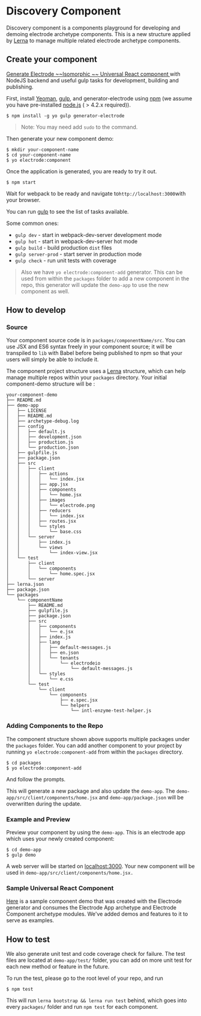 # Discovery Component

Discovery component is a components playground for developing and demoing electrode archetype components. This is a new structure applied by [Lerna](https://lernajs.io/) to manage multiple related electrode archetype components.

## Create your component

[Generate Electrode ~~Isomorphic ~~ Universal React component ](https://github.com/electrode-io/electrode/tree/master/packages/generator-electrode) with NodeJS backend and useful gulp tasks for development, building and publishing.

First, install [Yeoman](http://yeoman.io/), [gulp](http://gulpjs.com/), and generator-electrode using [npm](https://www.npmjs.com/) \(we assume you have pre-installed [node.js](https://nodejs.org/) \( &gt; 4.2.x required\)\).

```
$ npm install -g yo gulp generator-electrode
```

> Note: You may need add `sudo` to the command.

Then generate your new component demo:

```
$ mkdir your-component-name
$ cd your-component-name
$ yo electrode:component
```

Once the application is generated, you are ready to try it out.

```
$ npm start
```

Wait for webpack to be ready and navigate to`http://localhost:3000`with your browser.

You can run [gulp](http://gulpjs.com/) to see the list of tasks available.

Some common ones:

* `gulp dev` - start in webpack-dev-server development mode
* `gulp hot` - start in webpack-dev-server hot mode
* `gulp build` - build production `dist` files
* `gulp server-prod` - start server in production mode
* `gulp check` - run unit tests with coverage

> Also we have  `yo electrode:component-add` generator. This can be used from within the `packages` folder to add a new component in the repo, this generator will update the `demo-app` to use the new component as well.

## How to develop

### Source

Your component source code is in `packages/componentName/src`. You can use JSX and ES6 syntax freely in your component source; it will be transpiled to `lib` with Babel before being published to npm so that your users will simply be able to include it.

The component project structure uses a [Lerna](https://lernajs.io/) structure, which can help manage multiple repos within your `packages` directory. Your initial component-demo structure will be :

```
your-component-demo
├── README.md
├── demo-app
│   ├── LICENSE
│   ├── README.md
│   ├── archetype-debug.log
│   ├── config
│   │   ├── default.js
│   │   ├── development.json
│   │   ├── production.js
│   │   └── production.json
│   ├── gulpfile.js
│   ├── package.json
│   ├── src
│   │   ├── client
│   │   │   ├── actions
│   │   │   │   └── index.jsx
│   │   │   ├── app.jsx
│   │   │   ├── components
│   │   │   │   └── home.jsx
│   │   │   ├── images
│   │   │   │   └── electrode.png
│   │   │   ├── reducers
│   │   │   │   └── index.jsx
│   │   │   ├── routes.jsx
│   │   │   └── styles
│   │   │       └── base.css
│   │   └── server
│   │       ├── index.js
│   │       └── views
│   │           └── index-view.jsx
│   └── test
│       ├── client
│       │   └── components
│       │       └── home.spec.jsx
│       └── server
├── lerna.json
├── package.json
└── packages
    └── componentName
        ├── README.md
        ├── gulpfile.js
        ├── package.json
        ├── src
        │   ├── components
        │   │   └── e.jsx
        │   ├── index.js
        │   ├── lang
        │   │   ├── default-messages.js
        │   │   ├── en.json
        │   │   └── tenants
        │   │       └── electrodeio
        │   │           └── default-messages.js
        │   └── styles
        │       └── e.css
        └── test
            └── client
                └── components
                    ├── e.spec.jsx
                    └── helpers
                        └── intl-enzyme-test-helper.js
```

### Adding Components to the Repo

The component structure shown above supports multiple packages under the `packages` folder. You can add another component to your project by running `yo electrode:component-add` from within the `packages` directory.

```
$ cd packages
$ yo electrode:component-add
```

And follow the prompts.

This will generate a new package and also update the `demo-app`. The `demo-app/src/client/components/home.jsx` and `demo-app/package.json` will be overwritten during the update.

### Example and Preview

Preview your component by using the `demo-app`. This is an electrode app which uses your newly created component:

```
$ cd demo-app
$ gulp demo
```

A web server will be started on [localhost:3000](http://127.0.0.1:3000/). Your new component will be used in `demo-app/src/client/components/home.jsx.`

### Sample Universal React Component

[Here](https://github.com/didi0613/discovery-component) is a sample component demo that was created with the Electrode generator and consumes the Electrode App archetype and Electrode Component archetype modules. We've added demos and features to it to serve as examples.

## How to test

We also generate unit test and code coverage check for failure. The test files are located at `demo-app/test/`  folder, you can add on more unit test for each new method or feature in the future.

To run the test, please go to the root level of your repo, and run

```
$ npm test
```

This will run `lerna bootstrap && lerna run test` behind, which goes into every `packages/` folder and run `npm test`  for each component.

